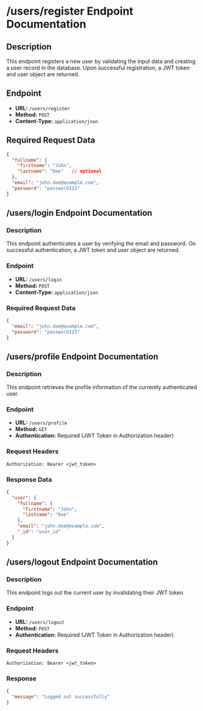 # /users/register Endpoint Documentation

## Description
This endpoint registers a new user by validating the input data and creating a user record in the database. Upon successful registration, a JWT token and user object are returned.

## Endpoint
- **URL:** `/users/register`
- **Method:** `POST`
- **Content-Type:** `application/json`

## Required Request Data
```json
{
  "fullname": {
    "firstname": "John",
    "lastname": "Doe"   // optional
  },
  "email": "john.doe@example.com",
  "password": "password123"
}
```

## /users/login Endpoint Documentation

### Description
This endpoint authenticates a user by verifying the email and password. On successful authentication, a JWT token and user object are returned.

### Endpoint
- **URL:** `/users/login`
- **Method:** `POST`
- **Content-Type:** `application/json`

### Required Request Data
```json
{
  "email": "john.doe@example.com",
  "password": "password123"
}
```

## /users/profile Endpoint Documentation

### Description
This endpoint retrieves the profile information of the currently authenticated user.

### Endpoint
- **URL:** `/users/profile`
- **Method:** `GET`
- **Authentication:** Required (JWT Token in Authorization header)

### Request Headers
```
Authorization: Bearer <jwt_token>
```

### Response Data
```json
{
  "user": {
    "fullname": {
      "firstname": "John",
      "lastname": "Doe"
    },
    "email": "john.doe@example.com",
    "_id": "user_id"
  }
}
```

## /users/logout Endpoint Documentation

### Description
This endpoint logs out the current user by invalidating their JWT token.

### Endpoint
- **URL:** `/users/logout`
- **Method:** `POST`
- **Authentication:** Required (JWT Token in Authorization header)

### Request Headers
```
Authorization: Bearer <jwt_token>
```

### Response
```json
{
  "message": "Logged out successfully"
}
```


